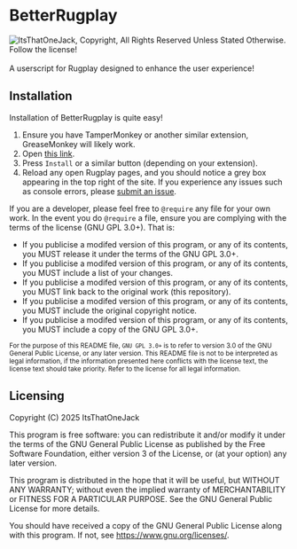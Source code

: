 # BetterRugplay
<picture>
  <source media="(prefers-color-scheme: dark)" srcset="https://itoj.dev/embed/Wwatermark.png">
  <source media="(prefers-color-scheme: light)" srcset="https://itoj.dev/embed/Bwatermark.png">
  <img alt="ItsThatOneJack, Copyright, All Rights Reserved Unless Stated Otherwise. Follow the license!" src="https://itoj.dev/embed/Bwatermark.png">
</picture>
</br></br>
A userscript for Rugplay designed to enhance the user experience!

## Installation
Installation of BetterRugplay is quite easy!
1. Ensure you have TamperMonkey or another similar extension, GreaseMonkey will likely work.
2. Open [this link](<https://github.com/ItsThatOneJack-Dev/BetterRugplay/raw/refs/heads/main/BetterRugplay.user.js>).
3. Press `Install` or a similar button (depending on your extension).
4. Reload any open Rugplay pages, and you should notice a grey box appearing in the top right of the site.
If you experience any issues such as console errors, please [submit an issue](<https://github.com/ItsThatOneJack-Dev/BetterRugplay/issues/new>).

If you are a developer, please feel free to `@require` any file for your own work.
In the event you do `@require` a file, ensure you are complying with the terms of the license (GNU GPL 3.0+).
That is:
- If you publicise a modifed version of this program, or any of its contents, you MUST release it under the terms of the GNU GPL 3.0+.
- If you publicise a modifed version of this program, or any of its contents, you MUST include a list of your changes.
- If you publicise a modifed version of this program, or any of its contents, you MUST link back to the original work (this repository).
- If you publicise a modifed version of this program, or any of its contents, you MUST include the original copyright notice.
- If you publicise a modifed version of this program, or any of its contents, you MUST include a copy of the GNU GPL 3.0+.

<sub>For the purpose of this README file, `GNU GPL 3.0+` is to refer to version 3.0 of the GNU General Public License, or any later version. This README file is not to be interpreted as legal information, if the information presented here conflicts with the license text, the license text should take priority. Refer to the license for all legal information.</sub>

## Licensing
Copyright (C) 2025 ItsThatOneJack

This program is free software: you can redistribute it and/or modify
it under the terms of the GNU General Public License as published by
the Free Software Foundation, either version 3 of the License, or
(at your option) any later version.

This program is distributed in the hope that it will be useful,
but WITHOUT ANY WARRANTY; without even the implied warranty of
MERCHANTABILITY or FITNESS FOR A PARTICULAR PURPOSE.  See the
GNU General Public License for more details.

You should have received a copy of the GNU General Public License
along with this program.  If not, see <https://www.gnu.org/licenses/>.
